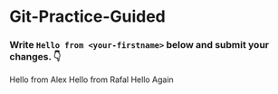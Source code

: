 # Git-Practice-Guided

### Write `Hello from <your-firstname>` below and submit your changes. 👇

Hello from Alex
Hello from Rafal Hello Again
